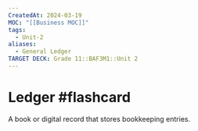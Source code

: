 ```yaml
---
CreatedAt: 2024-03-19
MOC: "[[Business MOC]]"
tags:
  - Unit-2
aliases:
  - General Ledger
TARGET DECK: Grade 11::BAF3M1::Unit 2
---
```


# Ledger #flashcard 
A book or digital record that stores bookkeeping entries.
<!--ID: 1718216451534-->



